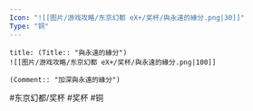 ```yaml
---
Icon: "![[图片/游戏攻略/东京幻都 eX+/奖杯/與永遠的緣分.png|30]]"
Type: "铜"
---
```

```ad-common-bronze-trophy
title: (Title:: "與永遠的緣分")
![[图片/游戏攻略/东京幻都 eX+/奖杯/與永遠的緣分.png|100]]

(Comment:: "加深與永遠的緣分")
```

#东京幻都/奖杯 #奖杯 #铜
